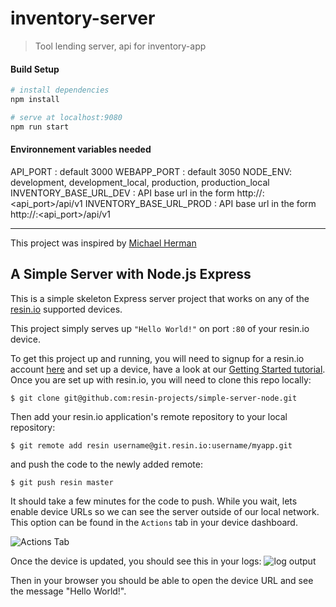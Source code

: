 # inventory-server

> Tool lending server, api for inventory-app

#### Build Setup

``` bash
# install dependencies
npm install

# serve at localhost:9080
npm run start

```

#### Environnement variables needed
API_PORT : default 3000
WEBAPP_PORT : default 3050
NODE_ENV: development, development_local, production, production_local
INVENTORY_BASE_URL_DEV : API base url in the form http://<localhost>:<api_port>/api/v1
INVENTORY_BASE_URL_PROD : API base url in the form http://<localhost>:<api_port>/api/v1

---

This project was inspired by [Michael Herman](http://mherman.org/blog/2015/10/22/node-postgres-sequelize/#.VijvshNViko)

## A Simple Server with Node.js Express

This is a simple skeleton Express server project that works on any of the [resin.io][resin-link] supported devices.

This project simply serves up `"Hello World!"` on port `:80` of your resin.io device.

To get this project up and running, you will need to signup for a resin.io account [here][signup-page] and set up a device, have a look at our [Getting Started tutorial][gettingStarted-link]. Once you are set up with resin.io, you will need to clone this repo locally:
```
$ git clone git@github.com:resin-projects/simple-server-node.git
```
Then add your resin.io application's remote repository to your local repository:
```
$ git remote add resin username@git.resin.io:username/myapp.git
```
and push the code to the newly added remote:
```
$ git push resin master
```
It should take a few minutes for the code to push. While you wait, lets enable device URLs so we can see the server outside of our local network. This option can be found in the `Actions` tab in your device dashboard.

![Actions Tab](/img/enable-public-URLs.png)

Once the device is updated, you should see this in your logs:
![log output](/img/log-output.png)

Then in your browser you should be able to open the device URL and see the message "Hello World!".


[resin-link]:https://resin.io/
[signup-page]:https://dashboard.resin.io/signup
[gettingStarted-link]:http://docs.resin.io/#/pages/installing/gettingStarted.md
